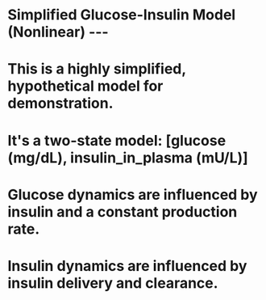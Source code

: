# Simplified Glucose-Insulin Model (Nonlinear) ---
# This is a highly simplified, hypothetical model for demonstration.
# It's a two-state model: [glucose (mg/dL), insulin_in_plasma (mU/L)]
# Glucose dynamics are influenced by insulin and a constant production rate.
# Insulin dynamics are influenced by insulin delivery and clearance.
